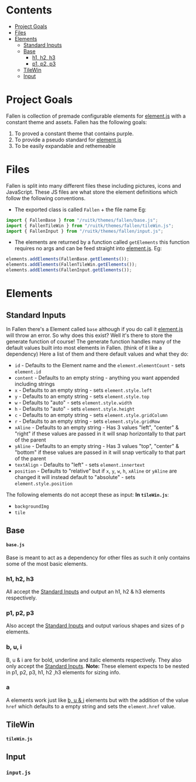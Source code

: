# Contents
 - [Project Goals](Fallen%20Summary.md#Project%20Goals)
 - [Files](Fallen%20Summary.md#Files)
 - [Elements](Fallen%20Summary.md#Elements)
	 - [Standard Inputs](Fallen%20Summary.md#Standard%20Inputs)
	 - [Base](Fallen%20Summary.md#Base)
		 - [h1, h2, h3](#h1,%20h2,%20h3)
		 - [p1, p2, p3](#p1,%20p2,%20p3)
	 - [TileWin](Fallen%20Summary.md#TileWin)
	 - [Input](Fallen%20Summary.md#Input)

# Project Goals
Fallen is collection of premade configurable elements for [element.js](element.js.md) with a constant theme and assets.
Fallen has the following goals:
1. To proved a constant theme that contains purple.
2. To provide a pseudo standard for [element.js](element.js.md)
3. To be easily expandable and rethemeable

# Files
Fallen is split into many different files these including pictures, icons and JavaScript. These JS files are what store the element definitions which follow the following conventions.
 -  The exported class is called `Fallen` + the file name Eg:
```js
import { FallenBase } from "/ruitk/themes/fallen/base.js";
import { FallenTileWin } from "/ruitk/themes/fallen/tileWin.js";
import { FallenInput } from "/ruitk/themes/fallen/input.js";
```
 - The elements are returned by a function called `getElements` this function requires no args and can be feed straight into [element.js](../element.js.md). Eg:
```js
elements.addElements(FallenBase.getElements());
elements.addElements(FallenTileWin.getElements());
elements.addElements(FallenInput.getElements());
```
# Elements
## Standard Inputs
In Fallen there's a Element called `base` although if you do call it [element.js](element.js.md) will throw an error. So why does this exist? Well it's there to store the generate function of course! The generate function handles many of the default values built into most elements in Fallen. (think of it like a dependency) Here a list of them and there default values and what they do:
 - `id` - Defaults to the Element name and the `element.elementCount` - sets `element.id`
 - `content` - Defaults to an empty string - anything you want appended including strings 
 - `x` - Defaults to an empty string - sets `element.style.left`
 - `y` - Defaults to an empty string - sets `element.style.top`
 - `w` - Defaults to "auto" - sets `element.style.width`
 - `h` - Defaults to "auto" - sets `element.style.height`
 - `c` - Defaults to an empty string - sets `element.style.gridColumn`
 - `r` - Defaults to an empty string - sets `element.style.gridRow`
 - `xAline` - Defaults to an empty string - Has 3 values "left", "center" & "right" if these values are passed in it will snap horizontally to that part of the parent
 - `yAline` - Defaults to an empty string - Has 3 values "top", "center" & "bottom" if these values are passed in it will snap vertically to that part of the parent
 - `textAlign` - Defaults to "left" - sets `element.innertext`
 - `position` - Defaults to "relative" but if `x`, `y`, `w`, `h`, `xAline` or `yAline` are changed it will instead default to "absolute" - sets `element.style.position`
 
The following elements do not accept these as input: 
**In `tileWin.js`**:
 - `backgroundImg`
 - `tile`
## Base
#### `base.js`
Base is meant to act as a dependency for other files as such it only contains some of the most basic elements.
### h1, h2, h3
All accept the [Standard Inputs](Fallen%20Summary.md#Standard%20Inputs) and output an h1, h2 & h3 elements respectively.
### p1, p2, p3
Also accept the [Standard Inputs](Fallen%20Summary.md#Standard%20Inputs) and output various shapes and sizes of p elements.
### b, u, i
B, u & i are for bold, underline and italic elements respectively. They also only accept the [Standard Inputs](#Standard%20Inputs). **Note:**  These element expects to be nested in p1, p2, p3, h1, h2 ,h3 elements for sizing info.
### a
A elements work just like [b, u & i](#b,%20u,%20i) elements but with the addition of the value `href` which defaults to a empty string and sets the `element.href` value.

## TileWin
#### `tileWin.js`

## Input
### `input.js`